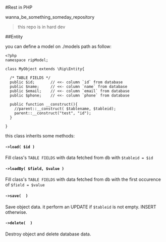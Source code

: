 #Rest in PHP

wanna_be_something_someday_repository

> this repo is in hard dev


##Entity

you can define a model on ./models path as follow:
```
<?php
namespace ripModel;

class MyObject extends \Rip\Entity{

  /* TABLE FIELDS */
  public $id;       // <<- column `id` from database
  public $name;     // <<- column `name` from database
  public $email;    // <<- column `email` from database
  public $phone;    // <<- column `phone` from database

  public function __construct(){
    //parent::__construct( $tablename, $tableid);
    parent::__construct("test", "id");
  }

}
```
this class inherits some methods:

#### `->load( $id )`

Fill class's `TABLE FIELDS` with data fetched from db with `$tableid = $id`

#### `->loadBy( $field, $value )`

Fill class's `TABLE FIELDS` with data fetched from db with the first occurence of `$field = $value`

#### `->save(  )`

Save object data. it perform an UPDATE if `$tableid` is not empty. INSERT otherwise.

#### `->delete(  )`

Destroy object and delete database data.
